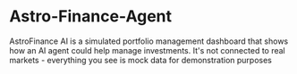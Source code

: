 # Astro-Finance-Agent
AstroFinance AI is a simulated portfolio management dashboard that shows how an AI agent could help manage investments. It's not connected to real markets - everything you see is mock data for demonstration purposes
